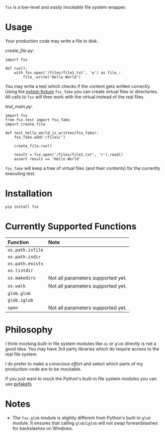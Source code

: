 `fsx` is a low-level and *easily mockable* file system wrapper.

# Usage
Your production code may write a file to disk.

*create_file.py*:

    import fsx

    def run():
        with fsx.open('/files/file1.txt', 'w') as file_:
            file_.write('Hello World')


You may write a test which checks if the content gets written correctly.
Using the [pytest-fixture] `fsx_fake` you can create virtual files or directories.
All calls to `fsx` will then work with the virtual instead of the real files.

*test_main.py*:

    import fsx
    from fsx.test import fsx_fake
    import create_file

    def test_hello_world_is_written(fsx_fake):
        fsx_fake.add('/files/')

        create_file.run()

        result = fsx.open('/files/file1.txt', 'r').read()
        assert result == 'Hello World'

`fsx_fake` will keep a tree of virtual files (and their contents) for the currently executing test.

# Installation

    pip install fsx

# Currently Supported Functions

| Function         | Note                              |
|:-----------------|:----------------------------------|
| `os.path.isfile` |                                   |
| `os.path.isdir`  |                                   |
| `os.path.exists` |                                   |
| `os.listdir`     |                                   |
| `os.makedirs`    | Not all parameters supported yet. |
| `os.walk`        | Not all parameters supported yet. |
| `glob.glob`      |                                   |
| `glob.iglob`     |                                   |
| `open`           | Not all parameters supported yet. ||

# Philosophy
I think mocking built-in file system modules like `os` or `glob` directly is not a good idea.
You may have 3rd party libraries which do require access to the real file system.

I do prefer to make a *conscious effort* and select which parts of my production-code are to be mockable.

If you just want to mock the Python's built-in file system modules you can use [pyfakefs]

# Notes
- The `fsx.glob` module is slightly different from Python's built-in `glob` module.
  It ensures that calling `glob`/`iglob` will not swap forwardslashes for backslashes on Windows.

[pytest-fixture]: https://docs.pytest.org/en/latest/fixture.html
[pyfakefs]: https://github.com/jmcgeheeiv/pyfakefs
